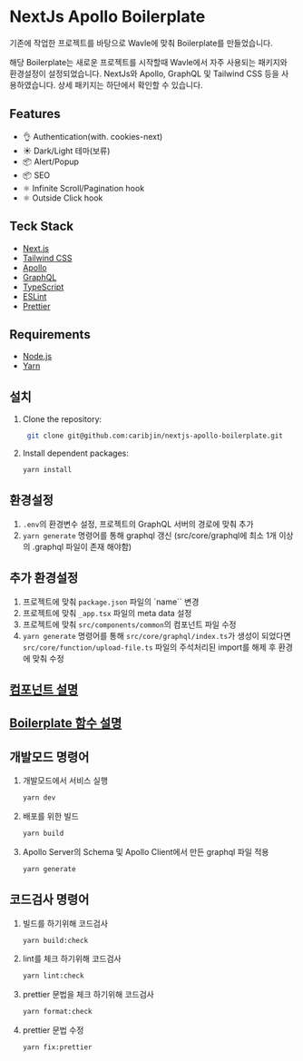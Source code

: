 # NextJs Apollo Boilerplate

기존에 작업한 프로젝트를 바탕으로 Wavle에 맞춰 Boilerplate를 만들었습니다.

해당 Boilerplate는 새로운 프로젝트를 시작할때 Wavle에서 자주 사용되는 패키지와 환경설정이 설정되었습니다.
NextJs와 Apollo, GraphQL 및 Tailwind CSS 등을 사용하였습니다. 상세 패키지는 하단에서 확인할 수 있습니다.

## Features
* 👌 Authentication(with. cookies-next)
* ☀️ Dark/Light 테마(보류)
* 📦 Alert/Popup
* 📦 SEO
* ⚛️ Infinite Scroll/Pagination hook
* ⚛️ Outside Click hook


## Teck Stack
- [Next.js](https://nextjs.org)
- [Tailwind CSS](https://tailwindcss.com/)
- [Apollo](https://www.apollographql.com/)
- [GraphQL](https://graphql.org/)
- [TypeScript](https://www.typescriptlang.org/)
- [ESLint](https://eslint.org)
- [Prettier](https://prettier.io)

## Requirements
- [Node.js](https://nodejs.org/)
- [Yarn](https://yarnpkg.com/)

## 설치
1. Clone the repository:

   ```bash
    git clone git@github.com:caribjin/nextjs-apollo-boilerplate.git
   ```

1. Install dependent packages:

   ```bash
   yarn install
   ```

## 환경설정
1. `.env`의 환경변수 설정, 프로젝트의 GraphQL 서버의 경로에 맞춰 추가
2. `yarn generate` 명령어를 통해 graphql 갱신 (src/core/graphql에 최소 1개 이상의 .graphql 파일이 존재 해야함)

## 추가 환경설정
1. 프로젝트에 맞춰 `package.json` 파일의 `name`` 변경
2. 프로젝트에 맞춰 `_app.tsx` 파일의 meta data 설정
3. 프로젝트에 맞춰 `src/components/common`의 컴포넌트 파일 수정
4. `yarn generate` 명령어를 통해 `src/core/graphql/index.ts`가 생성이 되었다면 `src/core/function/upload-file.ts` 파일의 주석처리된 import를 해제 후 환경에 맞춰 수정

## [컴포넌트 설명](src/components/README.md)
## [Boilerplate 함수 설명](src/core/README.md)

## 개발모드 명령어
1. 개발모드에서 서비스 실행
    ```bash
    yarn dev
    ```
1. 배포를 위한 빌드
    ```bash
    yarn build
    ```
1. Apollo Server의 Schema 및 Apollo Client에서 만든 graphql 파일 적용
    ```bash
    yarn generate
    ```
## 코드검사 명령어
1. 빌드를 하기위해 코드검사
    ```bash
    yarn build:check
    ```
1. lint를 체크 하기위해 코드검사
    ```bash
    yarn lint:check
    ```
1. prettier 문법을 체크 하기위해 코드검사
    ```bash
    yarn format:check
    ```
1. prettier 문법 수정
    ```bash
    yarn fix:prettier
    ```
